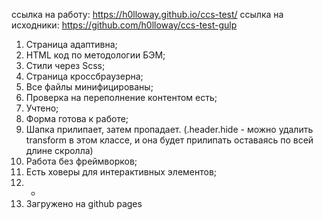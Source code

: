 ссылка на работу: https://h0lloway.github.io/ccs-test/
ссылка на исходники: https://github.com/h0lloway/ccs-test-gulp

1. Страница адаптивна;
2. HTML код по методологии БЭМ;
3. Стили через Scss;
4. Страница кроссбраузерна;
5. Все файлы минифицированы;
6. Проверка на переполнение контентом есть;
7. Учтено;
8. Форма готова к работе;
9. Шапка прилипает, затем пропадает. (.header.hide - можно удалить transform в этом классе, и она будет прилипать оставаясь по всей длине скролла)
10. Работа без фреймворков;
11. Есть ховеры для интерактивных элементов;
12. -
13. Загружено на github pages


